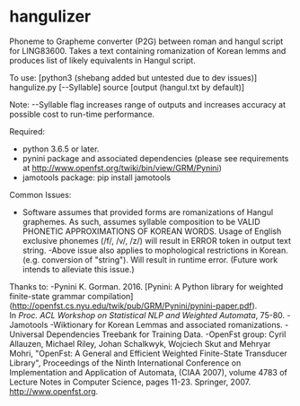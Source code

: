 # hangulizer
Phoneme to Grapheme converter (P2G) between roman and hangul script for LING83600.  Takes a text containing romanization of Korean lemms and produces list of likely equivalents in Hangul script. 

To use:
  [python3 (shebang added but untested due to dev issues)] hangulize.py [--Syllable] source [output (hangul.txt by default)]
  
  Note: --Syllable flag increases range of outputs and increases accuracy at possible cost to run-time performance.

Required: 
- python 3.6.5 or later.  
- pynini package and associated dependencies (please see requirements at http://www.openfst.org/twiki/bin/view/GRM/Pynini)
- jamotools package: pip install jamotools

Common Issues:
- Software assumes that provided forms are romanizations of Hangul graphemes.  As such, assumes syllable composition to be VALID PHONETIC APPROXIMATIONS OF KOREAN WORDS.  Usage of English exclusive phonemes (/f/, /v/, /z/) will result in ERROR token in output text string.
-Above issue also applies to mophological restrictions in Korean.  (e.g. conversion of "string").  Will result in runtime error.  (Future work intends to alleviate this issue.)   

Thanks to:
-Pynini
      K. Gorman. 2016. [Pynini: A Python library for weighted finite-state grammar compilation]
      (http://openfst.cs.nyu.edu/twik/pub/GRM/Pynini/pynini-paper.pdf).  
      In *Proc. ACL Workshop on Statistical NLP and Weighted Automata*, 75-80.
-Jamotools
-Wiktionary for Korean Lemmas and associated romanizations.
-Universal Dependencies Treebank for Training Data.
-OpenFst group:
        Cyril Allauzen, Michael Riley, Johan Schalkwyk, Wojciech Skut and Mehryar Mohri, 
        "OpenFst: A General and Efficient Weighted Finite-State Transducer Library", 
        Proceedings of the Ninth International Conference on Implementation and 
        Application of Automata, (CIAA 2007), volume 4783 of Lecture Notes in 
        Computer Science, pages 11-23. Springer, 2007. http://www.openfst.org.
